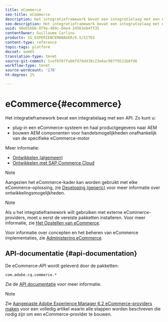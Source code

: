 ```yaml
---
title: eCommerce
seo-title: eCommerce
description: Het integratieframework bevat een integratielaag met een API
seo-description: Het integratieframework bevat een integratielaag met een API
uuid: 48e01bbb-8f9e-489c-bbe4-24563e84ff35
contentOwner: Guillaume Carlino
products: SG_EXPERIENCEMANAGER/6.5/SITES
content-type: reference
topic-tags: platform
docset: aem65
translation-type: tm+mt
source-git-commit: 1cef6f87fa66fd78d439c23e6ac907f9531b8fd6
workflow-type: tm+mt
source-wordcount: '178'
ht-degree: 2%

---
```


# eCommerce{#ecommerce}

Het integratieframework bevat een integratielaag met een API. Zo kunt u:

* plug-in een eCommerce-systeem en haal productgegevens naar AEM
* bouwen AEM componenten voor handelsmogelijkheden onafhankelijk van de specifieke eCommerce-motor

Meer informatie:

* [Ontwikkelen (algemeen)](/help/commerce/cif-classic/developing/generic.md)
* [Ontwikkelen met SAP Commerce Cloud](/help/commerce/cif-classic/developing/sap-commerce-cloud.md)

>[!NOTE]
>
>Aangezien het eCommerce-kader kan worden gebruikt met elke eCommerce-oplossing, zie [Developing (generic)](/help/commerce/cif-classic/developing/generic.md) voor meer informatie over ontwikkelingsmogelijkheden.

>[!NOTE]
>
>Als u het integratieframework wilt gebruiken met externe eCommerce-providers, moet u eerst de vereiste pakketten installeren. Voor meer informatie, zie [Het Opstellen van eCommerce](/help/commerce/cif-classic/deploying/ecommerce.md).
>
>Voor informatie over concepten en het beheren van eCommerce implementaties, zie [Administering eCommerce](/help/commerce/cif-classic/administering/ecommerce.md).

## API-documentatie {#api-documentation}

De eCommerce-API wordt geleverd door de pakketten:

`com.adobe.cq.commerce.*`

Zie de [API documentatie](https://helpx.adobe.com/experience-manager/6-5/sites/developing/using/reference-materials/javadoc/index.html) voor meer informatie.

>[!NOTE]
>
>Zie [Aangepaste Adobe Experience Manager 6.2 eCommerce-providers maken](https://helpx.adobe.com/experience-manager/using/ecommerce62.html) voor een volledig artikel waarin alle stappen worden beschreven die nodig zijn om een eCommerce-provider te bouwen.
